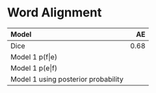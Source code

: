 # Word Alignment

| Model           | AE    |
|:--------------- | -----:|
| Dice            | 0.68  |
| Model 1 p(f\|e) |       |
| Model 1 p(e\|f) |       |
| Model 1 using posterior probability |       |
